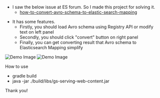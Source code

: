 * I saw the below issue at ES forum. So I made this project for solving it.
   * [how-to-convert-avro-schema-to-elastic-search-mapping](https://discuss.elastic.co/t/how-to-convert-avro-schema-to-elastic-search-mapping/114749)


- It has some features.
   - Firstly, you should load Avro schema using Registry API or modify text on left panel
   - Secondly, you should click "convert" button on right panel
   - Finally, you can get converting result that Avro schema to Elasticsearch Mapping simplify

![Demo Image](docs/readme.png?raw=true "readme")
![Demo Image](docs/passed_test.png?raw=true "passed_test")

How to use
* gradle build
* java -jar ./build/libs/gs-serving-web-content.jar

Thank you!
